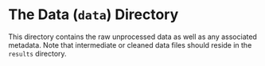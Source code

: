 # The Data (`data`) Directory

This directory contains the raw unprocessed data as well as any associated metadata. Note that intermediate or cleaned data files should reside in the `results` directory.